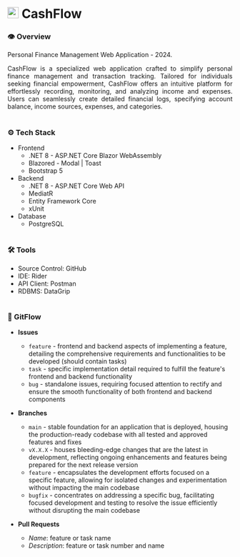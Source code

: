 # <img src="cashflow.svg" width="25"/> CashFlow

### **👁️ Overview**
Personal Finance Management Web Application - 2024.

<p align="justify">
  CashFlow is a specialized web application crafted to simplify personal finance management and transaction tracking.
  Tailored for individuals seeking financial empowerment, CashFlow offers an intuitive platform for effortlessly recording,
  monitoring, and analyzing income and expenses. Users can seamlessly create detailed financial logs, specifying account balance,
  income sources, expenses, and categories. 
</p>

#

### **⚙️ Tech Stack**
- Frontend
  - .NET 8 - ASP.NET Core Blazor WebAssembly
  - Blazored - Modal | Toast
  - Bootstrap 5
- Backend
  - .NET 8 - ASP.NET Core Web API
  - MediatR
  - Entity Framework Core
  - xUnit
- Database
  - PostgreSQL

#

### **🛠️ Tools**
- Source Control: GitHub
- IDE: Rider
- API Client: Postman
- RDBMS: DataGrip

#

### **🥷 GitFlow**
- **Issues**
  - `feature` - frontend and backend aspects of implementing a feature, detailing the comprehensive requirements and functionalities to be developed (should contain tasks)
  - `task` - specific implementation detail required to fulfill the feature's frontend and backend functionality
  - `bug` - standalone issues, requiring focused attention to rectify and ensure the smooth functionality of both frontend and backend components

- **Branches**
  - `main` - stable foundation for an application that is deployed, housing the production-ready codebase with all tested and approved features and fixes
  - `vX.X.X` - houses bleeding-edge changes that are the latest in development, reflecting ongoing enhancements and features being prepared for the next release version
  - `feature` - encapsulates the development efforts focused on a specific feature, allowing for isolated changes and experimentation without impacting the main codebase
  - `bugfix` - concentrates on addressing a specific bug, facilitating focused development and testing to resolve the issue efficiently without disrupting the main codebase

- **Pull Requests**
  - *Name*: feature or task name
  - *Description*: feature or task number and name
